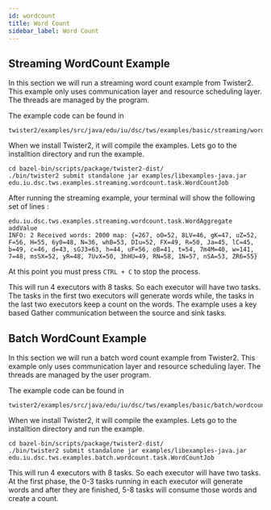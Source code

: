 ```yaml
---
id: wordcount
title: Word Count
sidebar_label: Word Count
---
```


## Streaming WordCount Example

In this section we will run a streaming word count example from Twister2. This example only uses communication layer and resource scheduling layer. The threads are managed by the program.

The example code can be found in

```text
twister2/examples/src/java/edu/iu/dsc/tws/examples/basic/streaming/wordcount/task
```

When we install Twister2, it will compile the examples. Lets go to the installtion directory and run the example.

```text
cd bazel-bin/scripts/package/twister2-dist/
./bin/twister2 submit standalone jar examples/libexamples-java.jar edu.iu.dsc.tws.examples.streaming.wordcount.task.WordCountJob
```

After running the streaming example, your terminal will show the following set of lines :

```text
edu.iu.dsc.tws.examples.streaming.wordcount.task.WordAggregate addValue
INFO: 2 Received words: 2000 map: {=267, oO=52, 8LV=46, gK=47, uZ=52, F=56, H=55, 6y0=48, N=36, whB=53, DIu=52, FX=49, R=50, Ja=45, lC=45, b=49, c=46, d=43, sGJ3=63, h=44, uF=56, oB=41, t=54, 7m4M=40, w=141, 7=48, msSX=52, yR=48, 7UvX=50, 3hHU=49, RN=58, 1N=57, nSA=53, ZR6=55}
```

At this point you must press `CTRL + C` to stop the process.

This will run 4 executors with 8 tasks. So each executor will have two tasks. The tasks in the first two executors will generate words while, the tasks in the last two executors keep a count on the words. The example uses a key based Gather communication between the source and sink tasks.

## Batch WordCount Example

In this section we will run a batch word count example from Twister2. This example only uses communication layer and resource scheduling layer. The threads are managed by the user program.

The example code can be found in

```text
twister2/examples/src/java/edu/iu/dsc/tws/examples/basic/batch/wordcount/task
```

When we install Twister2, it will compile the examples. Lets go to the installtion directory and run the example.

```text
cd bazel-bin/scripts/package/twister2-dist/
./bin/twister2 submit standalone jar examples/libexamples-java.jar edu.iu.dsc.tws.examples.batch.wordcount.task.WordCountJob
```

This will run 4 executors with 8 tasks. So each executor will have two tasks. At the first phase, the 0-3 tasks running in each executor will generate words and after they are finished, 5-8 tasks will consume those words and create a count.

